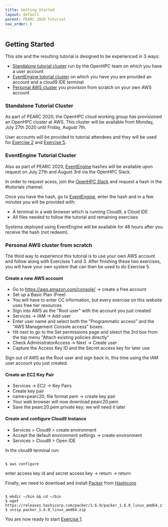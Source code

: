 ```yaml
---
title: Getting Started 
layout: default
parent: PEARC 2020 Tutorial
nav_order: 0
---
```


## Getting Started

This site and the resulting tutorial is designed to be experienced in 3 ways:
* [Standalone tutorial cluster](#standalone-tutorial-cluster) run by the OpenHPC team on which you have a user account
* [EventEngine tutorial cluster](#eventengine-tutorial-cluster) on which you have you are provided an account and a cloud9 IDE terminal
* [Personal AWS cluster](#personal-aws-cluster-from-scratch) you provision from scratch on your own AWS account 

### Standalone Tutorial Cluster

As part of PEARC 2020, the OpenHPC cloud working group has provisioned an OpenHPC cluster at AWS. 
This cluster will be available from Monday, July 27th 2020 until Friday, August 7th.

User accounts will be provided to tutorial attendees and they will be used for [Exercise 2](exercise2.html) and [Exercise 5](exercise5.html).


### EventEngine Tutorial Cluster

Also as part of PEARC 2020,
[EventEngine](https://dashboard.eventengine.run/login) hashes will be available
upon request on July 27th and August 3rd via the OpenHPC Slack. 

In order to request acess, join the [OpenHPC
Slack](https://join.slack.com/t/openhpc/shared_invite/enQtODAyNTgyMTUyNDUwLWIyMjc5MmJlMjJlY2ExNzYyYzcyN2M3OTkyMTcwOWI4YzlkMmEyMzIzODZhYzIxYzIwZDE2NWEyNmMzNzVhMTY)
and request a hash in the #tutorials channel.

Once you have the hash, go to [EventEngine](https://dashboard.eventengine.run/login), enter the hash and in a few minutes you will be provided with:
* A terminal in a web browser which is running Cloud9, a Cloud IDE
* All files needed to follow the tutorial and remaining exercises

Systems deployed using EventEngine will be available for 48 hours after you receive the hash (not redeem).

### Personal AWS cluster from scratch

The third way to experience this tutorial is to use your own AWS account and follow along with Exercises 1 and 3. 
After finishing these two exercises, you will have your own system that can then be used to do Exercise 5.

#### Create a new AWS account

* Go to https://aws.amazon.com/console/ -> create a free account
* Set up a Basic Plan (Free)
* You will have to enter CC information, but every exercise on this website uses free tier resources
* Sign into AWS as the "Root user" with the account you just created
* Services -> IAM -> Add user
* Enter user name and select both the "Programmatic access" and the "AWS Management Console access" boxes.
* Hit next to go to the Set permissions page and sleect the 3rd box from the top menu "Attach existing policies directly"
* Check AdministratorAccess -> Next -> Create user
* Capture the Access Key ID and the Secret access key for later use


Sign out of AWS as the Root user and sign back in, this time using the IAM user account you just created.

#### Create an EC2 Key Pair

* Services -> EC2 -> Key Pairs
* Create key pair 
* name=pearc20; file format pem -> create key pair
* Your web browser will now download pearc20.pem
* Save the pearc20.pem private key; we will need it later

#### Create and configure Cloud9 Instance

* Services > Cloud9 > create environment
* Accept the default environment settings -> create environment
* Services > Cloud9 > Open IDE

In the cloud9 terminal run:

~~~

$ aws configure

~~~
 
enter access key id and secret access key -> return -> return

Finally, we need to download and install [Packer](https://www.packer.io/) from [Hashicorp](https://www.hashicorp.com/)

~~~

$ mkdir ~/bin && cd ~/bin
$ wget https://releases.hashicorp.com/packer/1.6.0/packer_1.6.0_linux_amd64.zip 
$ unzip packer_1.6.0_linux_amd64.zip

~~~

You are now ready to start [Exercise 1](exercise1.html).
